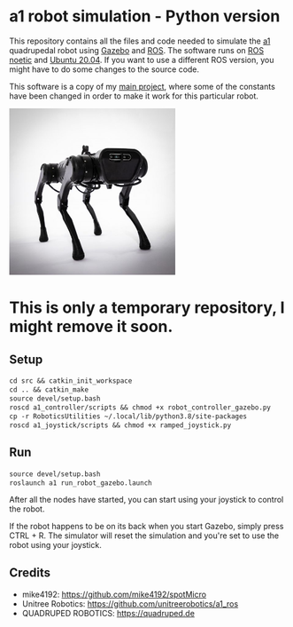 # a1 robot simulation - Python version
This repository contains all the files and code needed to simulate the [a1](https://www.unitree.com/products/a1) quadrupedal robot using [Gazebo](http://gazebosim.org/) and [ROS](https://www.ros.org/).
The software runs on [ROS noetic](http://wiki.ros.org/noetic) and [Ubuntu 20.04](http://www.releases.ubuntu.com/20.04/). If you want to use a different ROS version, you might have to do some changes to the source code.

This software is a copy of my [main project](https://github.com/lnotspotl/notspot_sim_py), where some of the constants have been changed in order to make it work for this particular robot.

<img src="resources/a1" width="300"> 

# This is only a temporary repository, I might remove it soon.

## Setup
```
cd src && catkin_init_workspace
cd .. && catkin_make
source devel/setup.bash
roscd a1_controller/scripts && chmod +x robot_controller_gazebo.py
cp -r RoboticsUtilities ~/.local/lib/python3.8/site-packages
roscd a1_joystick/scripts && chmod +x ramped_joystick.py
```

## Run
```
source devel/setup.bash
roslaunch a1 run_robot_gazebo.launch
```
After all the nodes have started, you can start using your joystick to control the robot.

If the robot happens to be on its back when you start Gazebo, simply press CTRL + R. The simulator will reset the simulation and you're set to use the robot using your joystick.

## Credits
 - mike4192: https://github.com/mike4192/spotMicro
 - Unitree Robotics: https://github.com/unitreerobotics/a1_ros
 - QUADRUPED ROBOTICS: https://quadruped.de
